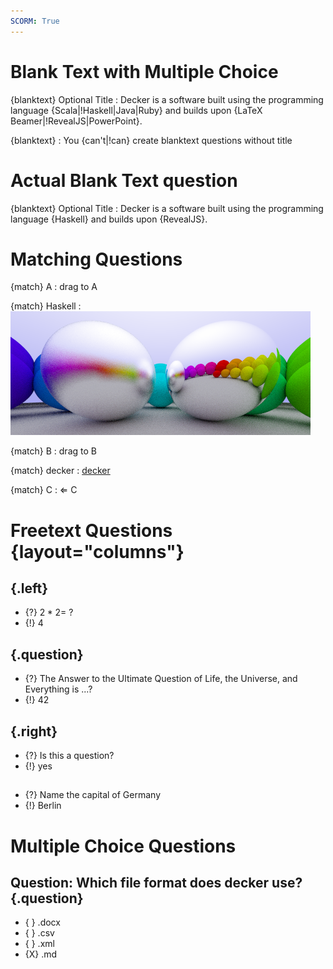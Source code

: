 ```yaml
---
SCORM: True
---
```


# Blank Text with Multiple Choice

{blanktext} Optional Title
:   Decker is a software built using the programming language {Scala\|!Haskell\|Java\|Ruby} and builds upon {LaTeX Beamer\|!RevealJS\|PowerPoint}.

{blanktext}
:   You {can't\|!can} create blanktext questions without title

# Actual Blank Text question

{blanktext} Optional Title
:   Decker is a software built using the programming language {Haskell} and builds upon {RevealJS}.

# Matching Questions

{match} A
:   drag to A

{match} Haskell
:   ![](include/06-metal.png)

{match} B
:   drag to B

{match} decker
:   [decker](http://go.uniwue.de/decker)

{match} C
:   $\Leftarrow$ C

# Freetext Questions {layout="columns"}

##  {.left}

-   {?} $2*2=~?$
-   {!} 4

##  {.question}

-   {?} The Answer to the Ultimate Question of Life, the Universe, and Everything is ...?
-   {!} 42

##  {.right}

-   {?} Is this a question?
-   {!} yes

## 

-   {?} Name the capital of Germany
-   {!} Berlin

# Multiple Choice Questions

## Question: Which file format does decker use? {.question}

-   { } .docx
-   { } .csv
-   { } .xml
-   {X} .md
